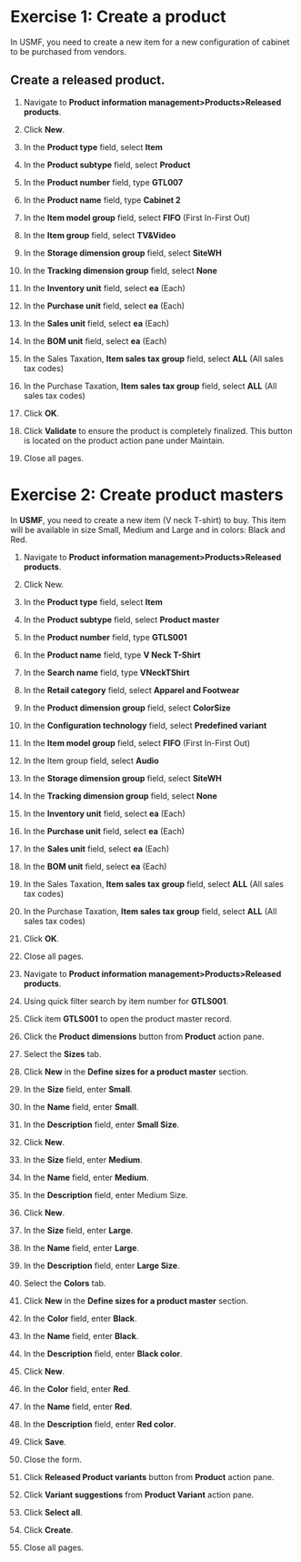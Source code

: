 Exercise 1: Create a product
============================

In USMF, you need to create a new item for a new configuration of cabinet to be
purchased from vendors.

Create a released product.
--------------------------

1.  Navigate to **Product information management\>Products\>Released products**.

2.  Click **New**.

3.  In the **Product type** field, select **Item**

4.  In the **Product subtype** field, select **Product**

5.  In the **Product number** field, type **GTL007**

6.  In the **Product name** field, type **Cabinet 2**

7.  In the **Item model group** field, select **FIFO** (First In-First Out)

8.  In the **Item group** field, select **TV&Video**

9.  In the **Storage dimension group** field, select **SiteWH**

10. In the **Tracking dimension group** field, select **None**

11. In the **Inventory unit** field, select **ea** (Each)

12. In the **Purchase unit** field, select **ea** (Each)

13. In the **Sales unit** field, select **ea** (Each)

14. In the **BOM unit** field, select **ea** (Each)

15. In the Sales Taxation, **Item sales tax group** field, select **ALL** (All
    sales tax codes)

16. In the Purchase Taxation, **Item sales tax group** field, select **ALL**
    (All sales tax codes)

17. Click **OK**.

18. Click **Validate** to ensure the product is completely finalized. This
    button is located on the product action pane under Maintain.

19. Close all pages.

Exercise 2: Create product masters
==================================

In **USMF**, you need to create a new item (V neck T-shirt) to buy. This item
will be available in size Small, Medium and Large and in colors: Black and Red.

1.  Navigate to **Product information management\>Products\>Released products**.

2.  Click New.

3.  In the **Product type** field, select **Item**

4.  In the **Product subtype** field, select **Product master**

5.  In the **Product number** field, type **GTLS001**

6.  In the **Product name** field, type **V Neck T-Shirt**

7.  In the **Search name** field, type **VNeckTShirt**

8.  In the **Retail category** field, select **Apparel and Footwear**

9.  In the **Product dimension group** field, select **ColorSize**

10. In the **Configuration technology** field, select **Predefined variant**

11. In the **Item model group** field, select **FIFO** (First In-First Out)

12. In the Item group field, select **Audio**

13. In the **Storage dimension group** field, select **SiteWH**

14. In the **Tracking dimension group** field, select **None**

15. In the **Inventory unit** field, select **ea** (Each)

16. In the **Purchase unit** field, select **ea** (Each)

17. In the **Sales unit** field, select **ea** (Each)

18. In the **BOM unit** field, select **ea** (Each)

19. In the Sales Taxation, **Item sales tax group** field, select **ALL** (All
    sales tax codes)

20. In the Purchase Taxation, **Item sales tax group** field, select **ALL**
    (All sales tax codes)

21. Click **OK**.

22. Close all pages.

23. Navigate to **Product information management\>Products\>Released products**.

24. Using quick filter search by item number for **GTLS001**.

25. Click item **GTLS001** to open the product master record.

26. Click the **Product dimensions** button from **Product** action pane.

27. Select the **Sizes** tab.

28. Click **New** in the **Define sizes for a product master** section.

29. In the **Size** field, enter **Small**.

30. In the **Name** field, enter **Small**.

31. In the **Description** field, enter **Small Size**.

32. Click **New**.

33. In the **Size** field, enter **Medium**.

34. In the **Name** field, enter **Medium**.

35. In the **Description** field, enter Medium Size.

36. Click **New**.

37. In the **Size** field, enter **Large**.

38. In the **Name** field, enter **Large**.

39. In the **Description** field, enter **Large Size**.

40. Select the **Colors** tab.

41. Click **New** in the **Define sizes for a product master** section.

42. In the **Color** field, enter **Black**.

43. In the **Name** field, enter **Black**.

44. In the **Description** field, enter **Black color**.

45. Click **New**.

46. In the **Color** field, enter **Red**.

47. In the **Name** field, enter **Red**.

48. In the **Description** field, enter **Red color**.

49. Click **Save**.

50. Close the form.

51. Click **Released Product variants** button from **Product** action pane.

52. Click **Variant suggestions** from **Product Variant** action pane.

53. Click **Select all**.

54. Click **Create**.

55. Close all pages.

